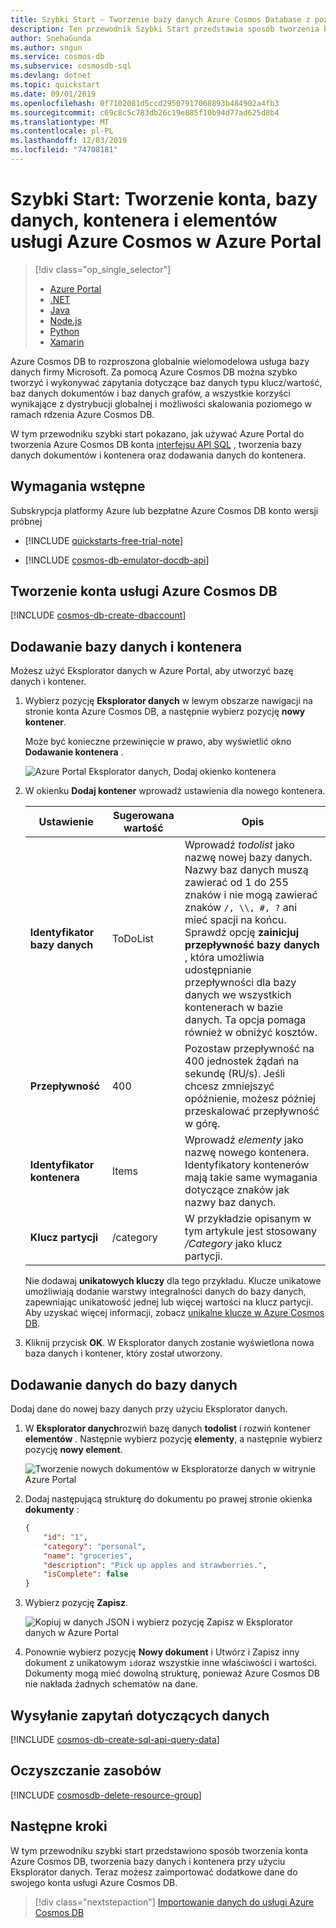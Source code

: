 ```yaml
---
title: Szybki Start — Tworzenie bazy danych Azure Cosmos Database z poziomu Azure Portal
description: Ten przewodnik Szybki Start przedstawia sposób tworzenia bazy danych, kontenera i elementów usługi Azure Cosmos przy użyciu Azure Portal.
author: SnehaGunda
ms.author: sngun
ms.service: cosmos-db
ms.subservice: cosmosdb-sql
ms.devlang: dotnet
ms.topic: quickstart
ms.date: 09/01/2019
ms.openlocfilehash: 0f7102081d5ccd29507917068893b484902a4fb3
ms.sourcegitcommit: c69c8c5c783db26c19e885f10b94d77ad625d8b4
ms.translationtype: MT
ms.contentlocale: pl-PL
ms.lasthandoff: 12/03/2019
ms.locfileid: "74708181"
---
```

# <a name="quickstart-create-an-azure-cosmos-account-database-container-and-items-from-the-azure-portal"></a>Szybki Start: Tworzenie konta, bazy danych, kontenera i elementów usługi Azure Cosmos w Azure Portal

> [!div class="op_single_selector"]
> * [Azure Portal](create-cosmosdb-resources-portal.md)
> * [.NET](create-sql-api-dotnet.md)
> * [Java](create-sql-api-java.md)
> * [Node.js](create-sql-api-nodejs.md)
> * [Python](create-sql-api-python.md)
> * [Xamarin](create-sql-api-xamarin-dotnet.md)
>  

Azure Cosmos DB to rozproszona globalnie wielomodelowa usługa bazy danych firmy Microsoft. Za pomocą Azure Cosmos DB można szybko tworzyć i wykonywać zapytania dotyczące baz danych typu klucz/wartość, baz danych dokumentów i baz danych grafów, a wszystkie korzyści wynikające z dystrybucji globalnej i możliwości skalowania poziomego w ramach rdzenia Azure Cosmos DB. 

W tym przewodniku szybki start pokazano, jak używać Azure Portal do tworzenia Azure Cosmos DB konta [interfejsu API SQL](sql-api-introduction.md) , tworzenia bazy danych dokumentów i kontenera oraz dodawania danych do kontenera. 

## <a name="prerequisites"></a>Wymagania wstępne

Subskrypcja platformy Azure lub bezpłatne Azure Cosmos DB konto wersji próbnej
- [!INCLUDE [quickstarts-free-trial-note](../../includes/quickstarts-free-trial-note.md)] 

- [!INCLUDE [cosmos-db-emulator-docdb-api](../../includes/cosmos-db-emulator-docdb-api.md)]  

<a id="create-account"></a>
## <a name="create-an-azure-cosmos-db-account"></a>Tworzenie konta usługi Azure Cosmos DB

[!INCLUDE [cosmos-db-create-dbaccount](../../includes/cosmos-db-create-dbaccount.md)]

<a id="create-container-database"></a>
## <a name="add-a-database-and-a-container"></a>Dodawanie bazy danych i kontenera 

Możesz użyć Eksplorator danych w Azure Portal, aby utworzyć bazę danych i kontener. 

1.  Wybierz pozycję **Eksplorator danych** w lewym obszarze nawigacji na stronie konta Azure Cosmos DB, a następnie wybierz pozycję **nowy kontener**. 
    
    Może być konieczne przewinięcie w prawo, aby wyświetlić okno **Dodawanie kontenera** .
    
    ![Azure Portal Eksplorator danych, Dodaj okienko kontenera](./media/create-sql-api-dotnet/azure-cosmosdb-data-explorer-dotnet.png)
    
1.  W okienku **Dodaj kontener** wprowadź ustawienia dla nowego kontenera.
    
    |Ustawienie|Sugerowana wartość|Opis
    |---|---|---|
    |**Identyfikator bazy danych**|ToDoList|Wprowadź *todolist* jako nazwę nowej bazy danych. Nazwy baz danych muszą zawierać od 1 do 255 znaków i nie mogą zawierać znaków `/, \\, #, ?` ani mieć spacji na końcu. Sprawdź opcję **zainicjuj przepływność bazy danych** , która umożliwia udostępnianie przepływności dla bazy danych we wszystkich kontenerach w bazie danych. Ta opcja pomaga również w obniżyć kosztów. |
    |**Przepływność**|400|Pozostaw przepływność na 400 jednostek żądań na sekundę (RU/s). Jeśli chcesz zmniejszyć opóźnienie, możesz później przeskalować przepływność w górę.| 
    |**Identyfikator kontenera**|Items|Wprowadź *elementy* jako nazwę nowego kontenera. Identyfikatory kontenerów mają takie same wymagania dotyczące znaków jak nazwy baz danych.|
    |**Klucz partycji**| /category| W przykładzie opisanym w tym artykule jest stosowany */Category* jako klucz partycji.|

    
    Nie dodawaj **unikatowych kluczy** dla tego przykładu. Klucze unikatowe umożliwiają dodanie warstwy integralności danych do bazy danych, zapewniając unikatowość jednej lub więcej wartości na klucz partycji. Aby uzyskać więcej informacji, zobacz [unikalne klucze w Azure Cosmos DB](unique-keys.md).
    
1.  Kliknij przycisk **OK**. W Eksplorator danych zostanie wyświetlona nowa baza danych i kontener, który został utworzony.

## <a name="add-data-to-your-database"></a>Dodawanie danych do bazy danych

Dodaj dane do nowej bazy danych przy użyciu Eksplorator danych.

1. W **Eksplorator danych**rozwiń bazę danych **todolist** i rozwiń kontener **elementów** . Następnie wybierz pozycję **elementy**, a następnie wybierz pozycję **nowy element**. 
   
   ![Tworzenie nowych dokumentów w Eksploratorze danych w witrynie Azure Portal](./media/create-sql-api-dotnet/azure-cosmosdb-new-document.png)
   
1. Dodaj następującą strukturę do dokumentu po prawej stronie okienka **dokumenty** :

     ```json
     {
         "id": "1",
         "category": "personal",
         "name": "groceries",
         "description": "Pick up apples and strawberries.",
         "isComplete": false
     }
     ```

1. Wybierz pozycję **Zapisz**.
   
   ![Kopiuj w danych JSON i wybierz pozycję Zapisz w Eksplorator danych w Azure Portal](./media/create-sql-api-dotnet/azure-cosmosdb-save-document.png)
   
1. Ponownie wybierz pozycję **Nowy dokument** i Utwórz i Zapisz inny dokument z unikatowym `id`oraz wszystkie inne właściwości i wartości. Dokumenty mogą mieć dowolną strukturę, ponieważ Azure Cosmos DB nie nakłada żadnych schematów na dane.

## <a name="query-your-data"></a>Wysyłanie zapytań dotyczących danych

[!INCLUDE [cosmos-db-create-sql-api-query-data](../../includes/cosmos-db-create-sql-api-query-data.md)] 

## <a name="clean-up-resources"></a>Oczyszczanie zasobów

[!INCLUDE [cosmosdb-delete-resource-group](../../includes/cosmos-db-delete-resource-group.md)]

## <a name="next-steps"></a>Następne kroki

W tym przewodniku szybki start przedstawiono sposób tworzenia konta Azure Cosmos DB, tworzenia bazy danych i kontenera przy użyciu Eksplorator danych. Teraz możesz zaimportować dodatkowe dane do swojego konta usługi Azure Cosmos DB. 

> [!div class="nextstepaction"]
> [Importowanie danych do usługi Azure Cosmos DB](import-data.md)